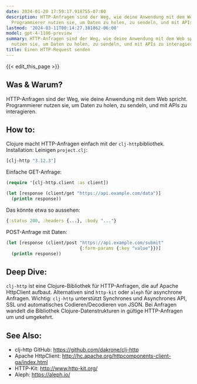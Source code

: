 ```yaml
---
date: 2024-01-20 17:59:17.918755-07:00
description: HTTP-Anfragen sind der Weg, wie deine Anwendung mit dem Web spricht.
  Programmierer nutzen sie, um Daten zu holen, zu sendeln, und mit APIs zu interagieren.
lastmod: '2024-03-11T00:14:27.381862-06:00'
model: gpt-4-1106-preview
summary: HTTP-Anfragen sind der Weg, wie deine Anwendung mit dem Web spricht. Programmierer
  nutzen sie, um Daten zu holen, zu sendeln, und mit APIs zu interagieren.
title: Einen HTTP-Request senden
---
```


{{< edit_this_page >}}

## Was & Warum?
HTTP-Anfragen sind der Weg, wie deine Anwendung mit dem Web spricht. Programmierer nutzen sie, um Daten zu holen, zu sendeln, und mit APIs zu interagieren.

## How to:
Clojure macht HTTP-Anfragen einfach mit der `clj-http`bibliothek. Installation: Leinigen `project.clj`:

```clojure
[clj-http "3.12.3"]
```

Einfache GET-Anfrage:

```clojure
(require '[clj-http.client :as client])

(let [response (client/get "https://api.example.com/data")]
  (println response))
```

Das könnte etwa so aussehen:

```clojure
{:status 200, :headers {...}, :body "..."}
```

POST-Anfrage mit Daten:

```clojure
(let [response (client/post "https://api.example.com/submit" 
                            {:form-params {:key "value"}})]
  (println response))
```

## Deep Dive:
`clj-http` ist eine Clojure-Bibliothek für HTTP-Anfragen, die auf Apache HttpClient aufbaut. Alternativen sind `http-kit` oder `aleph` für asynchrone Anfragen. Wichtig: `clj-http` unterstützt Synchrones und Asynchrones API, SSL und automatisches Codieren/Decodieren von JSON. Bei Anfragen wandelt die Bibliothek Clojure-Datenstrukturen in gültige HTTP-Anfragen um und umgekehrt.

## See Also:
- clj-http GitHub: https://github.com/dakrone/clj-http
- Apache HttpClient: http://hc.apache.org/httpcomponents-client-ga/index.html
- HTTP-Kit: http://www.http-kit.org/
- Aleph: https://aleph.io/

